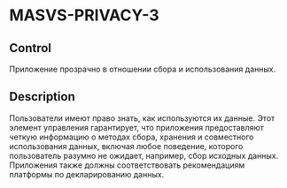 # MASVS-PRIVACY-3

## Control

Приложение прозрачно в отношении сбора и использования данных.

## Description

Пользователи имеют право знать, как используются их данные. Этот элемент управления гарантирует, что приложения предоставляют четкую информацию о методах сбора, хранения и совместного использования данных, включая любое поведение, которого пользователь разумно не ожидает, например, сбор исходных данных. Приложения также должны соответствовать рекомендациям платформы по декларированию данных.
